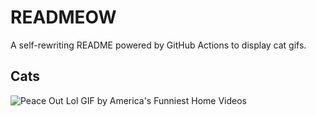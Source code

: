 # READMEOW

A self-rewriting README powered by GitHub Actions to display cat gifs.

## Cats

![Peace Out Lol GIF by America's Funniest Home Videos](https://media4.giphy.com/media/l4KibK3JwaVo0CjDO/200.gif?cid=9acd02dajnhhf400qnzmzae5sij9g2xkqcmjyzkl6e8xunbf&ep=v1_gifs_search&rid=200.gif&ct=g)

